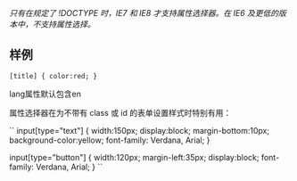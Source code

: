 *只有在规定了 !DOCTYPE 时，IE7 和 IE8 才支持属性选择器。在 IE6 及更低的版本中，不支持属性选择。*
## 样例
``
[title]
{
color:red;
}
``

lang属性默认包含en

属性选择器在为不带有 class 或 id 的表单设置样式时特别有用：

`` 
input[type="text"]
{
  width:150px;
  display:block;
  margin-bottom:10px;
  background-color:yellow;
  font-family: Verdana, Arial;
}

input[type="button"]
{
  width:120px;
  margin-left:35px;
  display:block;
  font-family: Verdana, Arial;
}
``
